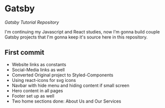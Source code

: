 # Gatsby
_Gatsby Tutorial Repository_

I'm continuing my Javascript and React studies, now I'm gonna build couple Gatsby projects that I'm gonna keep it's source here in this repository.

## First commit

* Website links as constants
* Social-Media links as well
* Converted Original project to Styled-Components
* Using react-icons for svg icons
* Navbar with hide menu and hiding content if small screen
* Hero content in all pages
* Footer set up as well
* Two home sections done: About Us and Our Services
